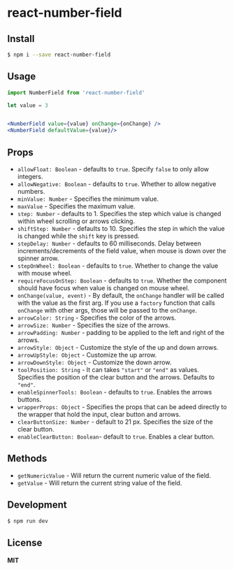 react-number-field
==================

## Install

```sh
$ npm i --save react-number-field
```

## Usage

```jsx
import NumberField from 'react-number-field'

let value = 3


<NumberField value={value} onChange={onChange} />
<NumberField defaultValue={value}/>

```

## Props

* `allowFloat: Boolean` - defaults to `true`. Specify `false` to only allow integers.
* `allowNegative: Boolean` - defaults to `true`. Whether to allow negative numbers.
* `minValue: Number` - Specifies the minimum value.
* `maxValue` - Specifies the maximum value.
* `step: Number` - defaults to 1. Specifies the step which value is changed within wheel scrolling or arrows clicking.
* `shiftStep: Number` - defaults to 10. Specifies the step in which the value is changed while the `shift` key is pressed.
* `stepDelay: Number` - defaults to 60 milliseconds. Delay between increments/decrements of the field value, when mouse is down over the spinner arrow.
* `stepOnWheel: Boolean` - defaults to `true`. Whether to change the value with mouse wheel.
* `requireFocusOnStep: Boolean` - defaults to `true`. Whether the component should have focus when value is changed on mouse wheel.
* `onChange(value, event)` - By default, the `onChange` handler will be called with the value as the first arg. If you use a `factory` function that calls `onChange` with other args, those will be passed to the `onChange`.
* `arrowColor: String` - Specifies the color of the arrows.
* `arrowSize: Number` - Specifies the size of the arrows.
* `arrowPadding: Number` - padding to be applied to the left and right of the arrows.
* `arrowStyle: Object` - Customize the style of the up and down arrows.
* `arrowUpStyle: Object` - Customize the up arrow.
* `arrowDownStyle: Object` - Customize the down arrow.
* `toolPosition: String` - It can takes `"start"` or `"end"` as values. Specifies the position of the clear button and the arrows. Defaults to `"end"`.
* `enableSpinnerTools: Boolean` - defaults to `true`. Enables the arrows buttons.
* `wrapperProps: Object` - Specifies the props that can be adeed directly to the wrapper that hold the input, clear button and arrows.
* `clearButtonSize: Number` - default to 21 px. Specifies the size of the clear button.
* `enableClearButton: Boolean`- default to `true`. Enables a clear button.


## Methods

* `getNumericValue` - Will return the current numeric value of the field.
* `getValue` - Will return the current string value of the field.


## Development

```sh
$ npm run dev
```

## License

#### MIT
